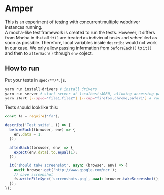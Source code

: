 # Amper

This is an experiment of testing with concurrent multiple webdriver instances running.  
A mocha-like test framework is created to run the tests. However, it differs from Mocha in that all `it()` are treated as individual tasks and scheduled as soon as possible. Therefore, local variables inside `describe` would not work in our case. We only allow passing information from `beforeEach()` to `it()` and then to `afterEach()` through `env` object.

## How to run
Put your tests in `spec/**/*.js`.
```bash
yarn run install-drivers # install drivers
yarn run server # start server at localhost:8080, allowing accessing pages in pages/ folder
yarn start [--spec="file1,file2"] [--cap="firefox,chrome,safari"] # run tests
```
Tests should look like this:
```javascript
const fs = require('fs');

describe('Test suite', () => {
  beforeEach((browser, env) => {
    env.data = 1;
  });

  afterEach((browser, env) => {
    expect(env.data).to.equal(1);
  });

  it('should take screenshot', async (browser, env) => {
    await browser.get('http://www.google.com/ncr');
    // save screenshot
    fs.writeFileSync(`screenshots.png`, await browser.takeScreenshot(), 'base64');
  });
});
```